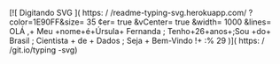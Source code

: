 [![ Digitando  SVG ]( https: / /readme-typing-svg.herokuapp.com/ ? color=1E90FF&size= 35 ¢er= true &vCenter= true &width= 1000 &lines= OLÁ ,+ Meu +nome+é+Úrsula+ Fernanda ; Tenho+26+anos+;Sou +do+ Brasil ; Cientista + de + Dados ; Seja + Bem-Vindo !+ :% 29 )]( https: / /git.io/typing -svg)

